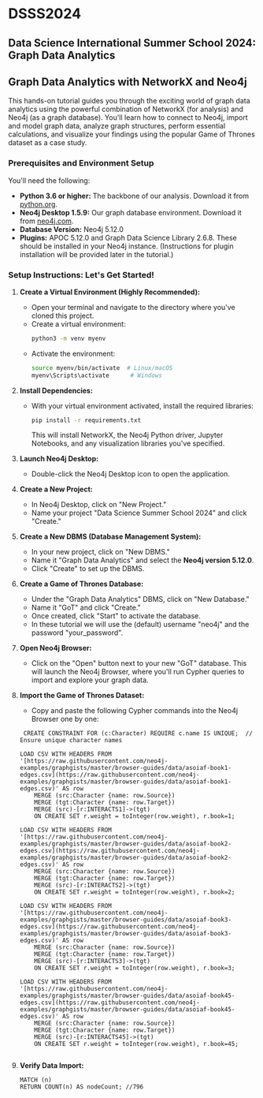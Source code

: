 # DSSS2024
## Data Science International Summer School 2024: Graph Data Analytics

## Graph Data Analytics with NetworkX and Neo4j

This hands-on tutorial guides you through the exciting world of graph data analytics using the powerful combination of NetworkX (for analysis) and Neo4j (as a graph database). You'll learn how to connect to Neo4j, import and model graph data, analyze graph structures, perform essential calculations, and visualize your findings using the popular Game of Thrones dataset as a case study.

### Prerequisites and Environment Setup

You'll need the following:

- **Python 3.6 or higher:** The backbone of our analysis. Download it from [python.org](https://www.python.org/).
- **Neo4j Desktop 1.5.9:** Our graph database environment. Download it from [neo4j.com](https://neo4j.com/download/). 
- **Database Version:** Neo4j 5.12.0
- **Plugins:** APOC 5.12.0 and Graph Data Science Library 2.6.8. These should be installed in your Neo4j instance. (Instructions for plugin installation will be provided later in the tutorial.)

### Setup Instructions: Let's Get Started!

1. **Create a Virtual Environment (Highly Recommended):**
   - Open your terminal and navigate to the directory where you've cloned this project.
   - Create a virtual environment:
     ```bash
     python3 -m venv myenv
     ```
   - Activate the environment:
     ```bash
     source myenv/bin/activate  # Linux/macOS
     myenv\Scripts\activate      # Windows
     ```

2. **Install Dependencies:**
   - With your virtual environment activated, install the required libraries:
     ```bash
     pip install -r requirements.txt
     ```
     This will install NetworkX, the Neo4j Python driver, Jupyter Notebooks, and any visualization libraries you've specified.

3. **Launch Neo4j Desktop:**
   - Double-click the Neo4j Desktop icon to open the application.

4. **Create a New Project:**
   - In Neo4j Desktop, click on "New Project."
   - Name your project "Data Science Summer School 2024" and click "Create."

5. **Create a New DBMS (Database Management System):**
   - In your new project, click on "New DBMS."
   - Name it "Graph Data Analytics" and select the **Neo4j version 5.12.0**.
   - Click "Create" to set up the DBMS.

6. **Create a Game of Thrones Database:**
   - Under the "Graph Data Analytics" DBMS, click on "New Database."
   - Name it "GoT" and click "Create."
   - Once created, click "Start" to activate the database.
   - In these tutorial we will use the (default) username "neo4j" and the password "your_password".

7. **Open Neo4j Browser:**
   - Click on the "Open" button next to your new "GoT" database. This will launch the Neo4j Browser, where you'll run Cypher queries to import and explore your graph data.

8. **Import the Game of Thrones Dataset:**
   - Copy and paste the following Cypher commands into the Neo4j Browser one by one:

   ```cypher
    CREATE CONSTRAINT FOR (c:Character) REQUIRE c.name IS UNIQUE;  // Ensure unique character names

   LOAD CSV WITH HEADERS FROM '[https://raw.githubusercontent.com/neo4j-examples/graphgists/master/browser-guides/data/asoiaf-book1-edges.csv](https://raw.githubusercontent.com/neo4j-examples/graphgists/master/browser-guides/data/asoiaf-book1-edges.csv)' AS row
       MERGE (src:Character {name: row.Source})
       MERGE (tgt:Character {name: row.Target})
       MERGE (src)-[r:INTERACTS1]->(tgt)
       ON CREATE SET r.weight = toInteger(row.weight), r.book=1;

   LOAD CSV WITH HEADERS FROM '[https://raw.githubusercontent.com/neo4j-examples/graphgists/master/browser-guides/data/asoiaf-book2-edges.csv](https://raw.githubusercontent.com/neo4j-examples/graphgists/master/browser-guides/data/asoiaf-book2-edges.csv)' AS row
       MERGE (src:Character {name: row.Source})
       MERGE (tgt:Character {name: row.Target})
       MERGE (src)-[r:INTERACTS2]->(tgt)
       ON CREATE SET r.weight = toInteger(row.weight), r.book=2;

   LOAD CSV WITH HEADERS FROM '[https://raw.githubusercontent.com/neo4j-examples/graphgists/master/browser-guides/data/asoiaf-book3-edges.csv](https://raw.githubusercontent.com/neo4j-examples/graphgists/master/browser-guides/data/asoiaf-book3-edges.csv)' AS row
       MERGE (src:Character {name: row.Source})
       MERGE (tgt:Character {name: row.Target})
       MERGE (src)-[r:INTERACTS3]->(tgt)
       ON CREATE SET r.weight = toInteger(row.weight), r.book=3;

   LOAD CSV WITH HEADERS FROM '[https://raw.githubusercontent.com/neo4j-examples/graphgists/master/browser-guides/data/asoiaf-book45-edges.csv](https://raw.githubusercontent.com/neo4j-examples/graphgists/master/browser-guides/data/asoiaf-book45-edges.csv)' AS row
       MERGE (src:Character {name: row.Source})
       MERGE (tgt:Character {name: row.Target})
       MERGE (src)-[r:INTERACTS45]->(tgt)
       ON CREATE SET r.weight = toInteger(row.weight), r.book=45;


9. **Verify Data Import:**
   ```cypher
   MATCH (n)
   RETURN COUNT(n) AS nodeCount; //796